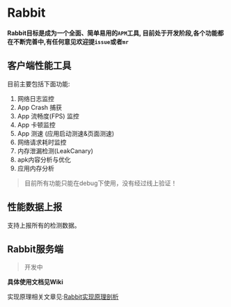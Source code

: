 # Rabbit

**Rabbit目标是成为一个全面、简单易用的`APM`工具, 目前处于开发阶段,各个功能都在不断完善中,有任何意见欢迎提`issue`或者`mr`**

## 客户端性能工具

目前主要包括下面功能:

1. 网络日志监控
2. App Crash 捕获
3. App 流畅度(FPS) 监控
4. App 卡顿监控
5. App 测速 (应用启动测速&页面测速)
6. 网络请求耗时监控
7. 内存泄漏检测(LeakCanary)
8. apk内容分析与优化
9. 应用内存分析

>目前所有功能只能在debug下使用，没有经过线上验证！


## 性能数据上报

支持上报所有的检测数据。

## Rabbit服务端

>开发中

**具体使用文档见Wiki**

实现原理相关文章见:[Rabbit实现原理剖析](https://github.com/SusionSuc/AdvancedAndroid/blob/master/Rabbit%E5%AE%9E%E7%8E%B0%E5%8E%9F%E7%90%86%E5%89%96%E6%9E%90/README.md)


